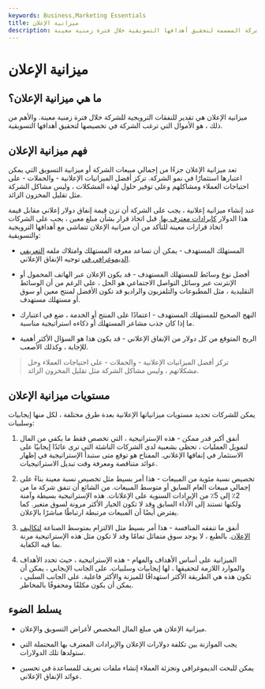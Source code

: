 ```yaml
---
keywords: Business,Marketing Essentials
title: ميزانية الإعلان
description: ميزانية الإعلان هي تقدير للنفقات الترويجية للشركة المصممة لتحقيق أهدافها التسويقية خلال فترة زمنية معينة.
---
```


# ميزانية الإعلان
## ما هي ميزانية الإعلان؟

ميزانية الإعلان هي تقدير للنفقات الترويجية للشركة خلال فترة زمنية معينة. والأهم من ذلك ، هو الأموال التي ترغب الشركة في تخصيصها لتحقيق أهدافها التسويقية.

## فهم ميزانية الإعلان

تعد ميزانية الإعلان جزءًا من إجمالي مبيعات الشركة أو ميزانية التسويق التي يمكن اعتبارها استثمارًا في نمو الشركة. تركز أفضل الميزانيات الإعلانية - والحملات - على احتياجات العملاء ومشاكلهم وعلى توفير حلول لهذه المشكلات ، وليس مشاكل الشركة مثل تقليل المخزون الزائد.

عند إنشاء ميزانية إعلانية ، يجب على الشركة أن تزن قيمة إنفاق دولار إعلاني مقابل قيمة هذا الدولار [كإيرادات معترف بها](/revenue). قبل اتخاذ قرار بشأن مبلغ معين ، يجب على الشركات اتخاذ قرارات معينة للتأكد من أن ميزانية الإعلان تتماشى مع أهدافها الترويجية والتسويقية:

- المستهلك المستهدف - يمكن أن تساعد معرفة المستهلك وامتلاك ملفه [التعريفي الديموغرافي في](/demographics) توجيه الإنفاق الإعلاني.

- أفضل نوع وسائط للمستهلك المستهدف - قد يكون الإعلان عبر الهاتف المحمول أو الإنترنت عبر وسائل التواصل الاجتماعي هو الحل ، على الرغم من أن الوسائط التقليدية ، مثل المطبوعات والتلفزيون والراديو قد تكون الأفضل لمنتج معين أو سوق أو مستهلك مستهدف.

- النهج الصحيح للمستهلك المستهدف - اعتمادًا على المنتج أو الخدمة ، ضع في اعتبارك ما إذا كان جذب مشاعر المستهلك أو ذكاءه استراتيجية مناسبة.

- الربح المتوقع من كل دولار من الإنفاق الإعلاني - قد يكون هذا هو السؤال الأكثر أهمية للإجابة ، وكذلك الأصعب.

> تركز أفضل الميزانيات الإعلانية - والحملات - على احتياجات العملاء وحل مشكلاتهم ، وليس مشاكل الشركة مثل تقليل المخزون الزائد.

>

## مستويات ميزانية الإعلان

يمكن للشركات تحديد مستويات ميزانياتها الإعلانية بعدة طرق مختلفة ، لكل منها إيجابيات وسلبيات:

1. أنفق أكبر قدر ممكن - هذه الإستراتيجية ، التي تخصص فقط ما يكفي من المال لتمويل العمليات ، تحظى بشعبية لدى الشركات الناشئة التي ترى عائدًا إيجابيًا على الاستثمار في إنفاقها الإعلاني. المفتاح هو توقع متى ستبدأ الإستراتيجية في إظهار عوائد متناقصة ومعرفة وقت تبديل الاستراتيجيات.

1. تخصيص نسبة مئوية من المبيعات - هذا أمر بسيط مثل تخصيص نسبة معينة بناءً على إجمالي مبيعات العام السابق أو متوسط المبيعات. من الشائع أن تنفق شركة ما من 2٪ إلى 5٪ من الإيرادات السنوية على الإعلانات. هذه الإستراتيجية بسيطة وآمنة ولكنها تستند إلى الأداء السابق وقد لا تكون الخيار الأكثر مرونة لسوق متغير. كما يفترض أيضًا أن المبيعات مرتبطة ارتباطًا مباشرًا بالإعلان.

1. أنفق ما تنفقه المنافسة - هذا أمر بسيط مثل الالتزام بمتوسط الصناعة [لتكاليف الإعلان](/advertising-costs). بالطبع ، لا يوجد سوق متماثل تمامًا وقد لا تكون مثل هذه الإستراتيجية مرنة بما فيه الكفاية.

1. الميزانية على أساس الأهداف والمهام - هذه الإستراتيجية ، حيث تحدد الأهداف والموارد اللازمة لتحقيقها ، لها إيجابيات وسلبيات. على الجانب الإيجابي ، يمكن أن تكون هذه هي الطريقة الأكثر استهدافًا للميزنة والأكثر فاعلية. على الجانب السلبي ، يمكن أن يكون مكلفًا ومحفوفًا بالمخاطر.

## يسلط الضوء

- ميزانية الإعلان هي مبلغ المال المخصص لأغراض التسويق والإعلان.

- يجب الموازنة بين تكلفة دولارات الإعلان والإيرادات المعترف بها المحتملة التي ستولدها تلك الدولارات.

- يمكن للبحث الديموغرافي وتجزئة العملاء إنشاء ملفات تعريف للمساعدة في تحسين عوائد الإنفاق الإعلاني.

